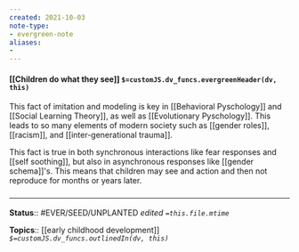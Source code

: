 ```yaml
---
created: 2021-10-03
note-type: 
- evergreen-note
aliases:
- 
---
```

#### [[Children do what they see]] `$=customJS.dv_funcs.evergreenHeader(dv, this)`

This fact of imitation and modeling is key in [[Behavioral Pyschology]] and [[Social Learning Theory]], as well as [[Evolutionary Pyschology]]. This leads to so many elements of modern society such as [[gender roles]], [[racism]], and [[inter-generational trauma]].

This fact is true in both synchronous interactions like fear responses and [[self soothing]], but also in asynchronous responses like [[gender schema]]'s. This means that children may see and action and then not reproduce for months or years later.

### <hr class="footnote"/>

**Status**:: #EVER/SEED/UNPLANTED 
*edited `=this.file.mtime`*

**Topics**:: [[early childhood development]] 
*`$=customJS.dv_funcs.outlinedIn(dv, this)`*
